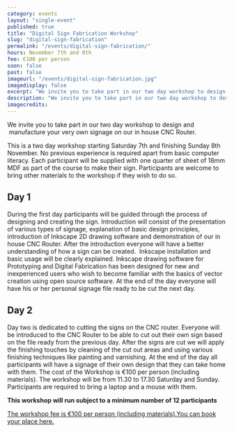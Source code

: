 ```yaml
---
category: events
layout: "single-event"
published: true
title: "Digital Sign Fabrication Workshop"
slug: "digital-sign-fabrication"
permalink: "/events/digital-sign-fabrication/"
hours: November 7th and 8th
fee: €100 per person
soon: false
past: false
imageurl: "/events/digital-sign-fabrication.jpg"
imagedisplay: false
excerpt: "We invite you to take part in our two day workshop to design and  manufacture your very own signage on our in house CNC Router."
description: "We invite you to take part in our two day workshop to design and  manufacture your very own signage on our in house CNC Router."
imagecredits: 
---
```


We invite you to take part in our two day workshop to design and  manufacture your very own signage on our in house CNC Router.

This is a two day workshop starting Saturday 7th and finishing Sunday 8th November. No previous experience is required apart from basic computer literacy. Each participant will be supplied with one quarter of sheet of 18mm MDF as part of the course to make their sign. Participants are welcome to bring other materials to the workshop if they wish to do so.

## Day 1
During the first day participants will be guided through the process of designing and creating the sign. Introduction will consist of the presentation of various types of signage, explanation of basic design principles, introduction of Inkscape 2D drawing software and demonstration of our in house CNC Router. After the introduction everyone will have a better understanding of how a sign can be created.  Inkscape installation and basic usage will be clearly explained. Inkscape drawing software for Prototyping and Digital Fabrication has been designed for new and inexperienced users who wish to become familiar with the basics of vector creation using open source software. At the end of the day everyone will have his or her personal signage file ready to be cut the next day. 
 
## Day 2
Day two is dedicated to cutting the signs on the CNC router. Everyone will be introduced to the CNC Router to be able to cut out their own sign based on the file ready from the previous day. After the signs are cut we will apply the finishing touches by cleaning of the cut out areas and using various finishing techniques like painting and varnishing. At the end of the day all participants will have a signage of their own design that they can take home with them.
The cost of the Workshop is €100 per person (including materials). The workshop will be from 11.30 to 17.30 Saturday and Sunday. Participants are required to bring a laptop and a mouse with them.

**This workshop will run subject to a minimum number of 12 participants**

[The workshop fee is €100 per person (including materials).You can book your place here.](http://fablablimerick.ticketleap.com/digital-fabrication-signage-workshop/)
